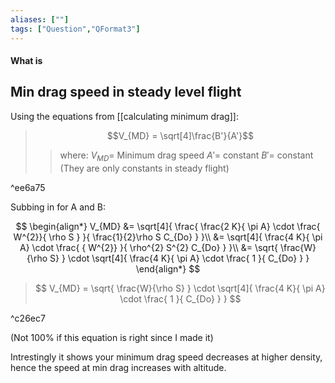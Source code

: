 ```yaml
---
aliases: [""]
tags: ["Question","QFormat3"]
---
```


#### What is
## Min drag speed in steady level flight
Using the equations from [[calculating minimum drag]]:

> $$V_{MD} = \sqrt[4]\frac{B'}{A'}$$ 
>> where:
>> $V_{MD}=$  Minimum drag speed
>> $A'=$ constant
>> $B'=$ constant
>> (They are only constants in steady flight)

^ee6a75

Subbing in for A and B:

$$ \begin{align*}
V_{MD} &= \sqrt[4]{  \frac{ \frac{2 K}{ \pi A} \cdot \frac{ W^{2}}{ \rho S } }{ \frac{1}{2}\rho S C_{Do} }   }\\
&= \sqrt[4]{ \frac{4 K}{ \pi A} \cdot \frac{ { W^{2}} }{ \rho^{2} S^{2} C_{Do} }   }\\
&= \sqrt{ \frac{W}{\rho S} } \cdot \sqrt[4]{ \frac{4 K}{ \pi A} \cdot \frac{ 1 }{ C_{Do} }   }
\end{align*} $$

> $$ V_{MD} = \sqrt{ \frac{W}{\rho S} } \cdot \sqrt[4]{ \frac{4 K}{ \pi A} \cdot \frac{ 1 }{ C_{Do} }   } $$

^c26ec7

(Not 100% if this equation is right since I made it)

Intrestingly it shows your minimum drag speed decreases at higher density, hence the speed at min drag increases with altitude.

